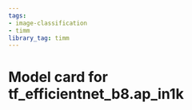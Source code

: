 ```yaml
---
tags:
- image-classification
- timm
library_tag: timm
---
```

# Model card for tf_efficientnet_b8.ap_in1k